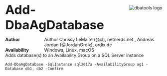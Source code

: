 <style>
.header {
	display: table-cell;
    width: 125px;
    font-weight: bold;
}
h1 {
    font-size: 40px;
    text-align: center;
}

.sup {
    font-size: 40px;
    text-align: center;
    font-weight: bold;
}
</style>

<div style="float:right;margin-top: 24px;">
<img align="right" src=https://github.com/dataplat/dbatools/raw/development/bin/dbatools.png alt="dbatools logo">
</div>

<font class="sup">Add-DbaAgDatabase</font>


<div style="display: table;">
<div style="display: table-row;">
<div class="header">Author</div>
<div style="display: table-cell;">Author Chrissy LeMaire (@cl), netnerds.net , Andreas Jordan (@JordanOrdix), ordix.de</div>
</div>
<div style="display: table-row;">
<div class="header">Availability</div>
<div style="display: table-cell;">Windows, Linux, macOS</div>
</div>
</div>

<div>
Adds database(s) to an Availability Group on a SQL Server instance
</div>

```
Add-DbaAgDatabase -SqlInstance sql2017a -AvailabilityGroup ag1 -Database db1, db2 -Confirm
```

